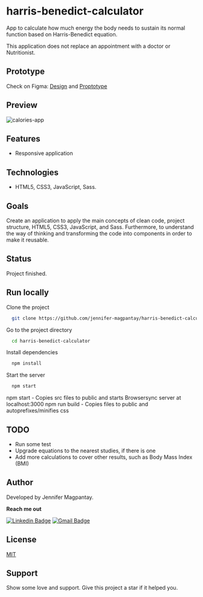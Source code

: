 # harris-benedict-calculator

App to calculate how much energy the body needs to sustain its normal function based on Harris-Benedict equation.

This application does not replace an appointment with a doctor or Nutritionist.

## Prototype

Check on Figma: [Design](https://www.figma.com/file/A8kgD6WMq7hPkf1OSfVwBp/BEE-calculator?node-id=0%3A1) and [Proptotype](https://www.figma.com/proto/A8kgD6WMq7hPkf1OSfVwBp/BEE-calculator?node-id=1%3A2&scaling=contain&page-id=0%3A1&starting-point-node-id=1%3A2)

## Preview

![calories-app](https://user-images.githubusercontent.com/56962997/163829796-bffc6bc9-af58-41fd-b065-7eade9a54870.gif)

## Features

- Responsive application

## Technologies

- HTML5, CSS3, JavaScript, Sass.

## Goals

Create an application to apply the main concepts of clean code, project structure, HTML5, CSS3, JavaScript, and Sass. Furthermore, to understand the way of thinking and transforming the code into components in order to make it reusable.

## Status

Project finished.

## Run locally

Clone the project

```bash
  git clone https://github.com/jennifer-magpantay/harris-benedict-calculator.git
```

Go to the project directory

```bash
  cd harris-benedict-calculator
```

Install dependencies

```bash
  npm install
```

Start the server

```bash
  npm start
```

npm start - Copies src files to public and starts Browsersync server at localhost:3000
npm run build - Copies files to public and autoprefixes/minifies css

## TODO

- Run some test
- Upgrade equations to the nearest studies, if there is one
- Add more calculations to cover other results, such as Body Mass Index (BMI)

## Author

Developed by Jennifer Magpantay.

**Reach me out**

[![Linkedin Badge](https://img.shields.io/badge/-Jennifer-blue?style=flat-square&logo=Linkedin&logoColor=white&link=https://www.linkedin.com/in/jennifermagpantay/)](https://www.linkedin.com/in/jennifermagpantay/) [![Gmail Badge](https://img.shields.io/badge/-jennifer.magpantay@gmail.com-c14438?style=flat-square&logo=Gmail&logoColor=white&link=mailto:jennifer.magpantay@gmail.com)](mailto:jennifer.magpantay@gmail.com)

## License

[MIT](https://choosealicense.com/licenses/mit/)

## Support

Show some love and support. Give this project a star if it helped you.
